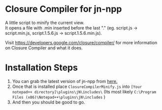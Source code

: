 # Closure Compiler for jn-npp
A little script to minify the current view.  
It opens a file with .min inserted before the last "." (eg. script.js -> script.min.js, script.1.5.6.js -> script.1.5.6.min.js).

Visit https://developers.google.com/closure/compiler/ for more information on Closure Compiler and what it does.


# Installation Steps
1. You can grab the latest version of jn-npp from [here.](https://github.com/sieukrem/jn-npp-plugin/releases)
2. Once that is installed place `ClosureCompilerMinify.js` into `[Your notepad++ directory]\plugins\jN\includes\` (Its most likely `C:\Program Files (x86)\Notepad++\plugins\jN\includes` )
3. And then you should be good to go.
